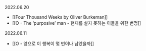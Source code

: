 2022.06.20
- [[Four Thousand Weeks by Oliver Burkeman]]
- [[O - The ‘purposive’ man - 현재를 살지 못하는 이들을 위한 변명]]

2022.06.11
- [[O - 앞으로 이 행복이 몇 번이나 남았을까]]








